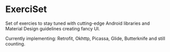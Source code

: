 # ExerciSet

Set of exercies to stay tuned with cutting-edge Android libraries and Material Design guidelines creating fancy UI.  

Currently implementing:
Retrofit, Okhttp, Picassa, Glide, Butterknife and still counting. 
